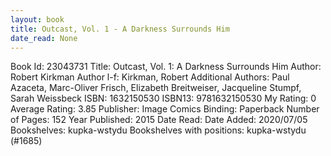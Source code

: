 ```yaml
---
layout: book
title: Outcast, Vol. 1 - A Darkness Surrounds Him
date_read: None
---
```


Book Id: 23043731
Title: Outcast, Vol. 1: A Darkness Surrounds Him
Author: Robert Kirkman
Author l-f: Kirkman, Robert
Additional Authors: Paul Azaceta, Marc-Oliver Frisch, Elizabeth Breitweiser, Jacqueline Stumpf, Sarah Weissbeck
ISBN: 1632150530
ISBN13: 9781632150530
My Rating: 0
Average Rating: 3.85
Publisher: Image Comics
Binding: Paperback
Number of Pages: 152
Year Published: 2015
Date Read: 
Date Added: 2020/07/05
Bookshelves: kupka-wstydu
Bookshelves with positions: kupka-wstydu (#1685)

